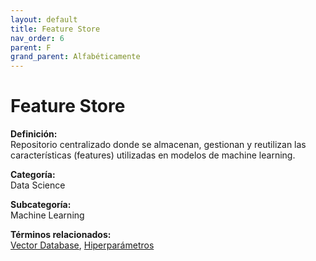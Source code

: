 ```yaml
---
layout: default
title: Feature Store
nav_order: 6
parent: F
grand_parent: Alfabéticamente
---
```


# Feature Store

**Definición:**  
Repositorio centralizado donde se almacenan, gestionan y reutilizan las características (features) utilizadas en modelos de machine learning.

**Categoría:**  
Data Science  

**Subcategoría:**  
Machine Learning

**Términos relacionados:**  
[Vector Database](https://maleniski.github.io/diccionario-angl-tec-mx/docs/alfabeticamente/V/vector-database.html), [Hiperparámetros](https://maleniski.github.io/diccionario-angl-tec-mx/docs/alfabeticamente/H/hiperparmetros.html)
